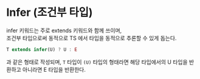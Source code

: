 # Infer (조건부 타입)

infer 키워드는 주로 extends 키워드와 함께 쓰이며,<br>
조건부 타입으로써 동적으로 TS 에서 타입을 동적으로 추론할 수 있게 돕는다.

```typescript
T extends infer(U) ? U : E
```

과 같은 형태로 작성되며,
`T` 타입이 `(U)` 타입의 형태라면 해당 타입에서의 U 타입을 반환하고 아니라면 E 타입을 반환한다.
